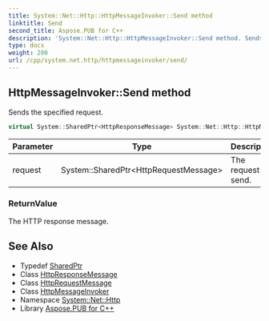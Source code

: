 ```yaml
---
title: System::Net::Http::HttpMessageInvoker::Send method
linktitle: Send
second_title: Aspose.PUB for C++
description: 'System::Net::Http::HttpMessageInvoker::Send method. Sends the specified request in C++.'
type: docs
weight: 200
url: /cpp/system.net.http/httpmessageinvoker/send/
---
```

## HttpMessageInvoker::Send method


Sends the specified request.

```cpp
virtual System::SharedPtr<HttpResponseMessage> System::Net::Http::HttpMessageInvoker::Send(System::SharedPtr<HttpRequestMessage> request)
```


| Parameter | Type | Description |
| --- | --- | --- |
| request | System::SharedPtr\<HttpRequestMessage\> | The request to send. |

### ReturnValue

The HTTP response message.

## See Also

* Typedef [SharedPtr](../../../system/sharedptr/)
* Class [HttpResponseMessage](../../httpresponsemessage/)
* Class [HttpRequestMessage](../../httprequestmessage/)
* Class [HttpMessageInvoker](../)
* Namespace [System::Net::Http](../../)
* Library [Aspose.PUB for C++](../../../)
